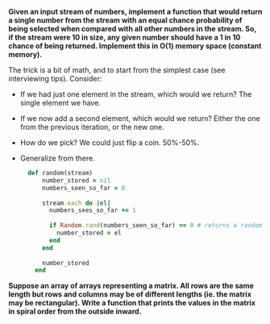 **Given an input stream of numbers, implement a function that would return a single number from the stream with an equal chance probability of being selected when compared with all other numbers in the stream. So, if the stream were 10 in size, any given number should have a 1 in 10 chance of being returned. Implement this in O(1) memory space (constant memory).**

The trick is a bit of math, and to start from the simplest case (see interviewing tips). Consider:

* If we had just one element in the stream, which would we return? The single element we have.
* If we now add a second element, which would we return? Either the one from the previous iteration, or the new one.
* How do we pick? We could just flip a coin. 50%-50%.
* Generalize from there.

  ```ruby
    def random(stream)
        number_stored = nil
        numbers_seen_so_far = 0
    
        stream.each do |el|
          numbers_sees_so_far += 1
    
          if Random.rand(numbers_seen_so_far) == 0 # returns a random integer that's less than the argument.
            number_stored = el
          end
        end
    
        number_stored
      end
  ```

**Suppose an array of arrays representing a matrix. All rows are the same length but rows and columns may be of different lengths (ie. the matrix may be rectangular). Write a function that prints the values in the matrix in spiral order from the outside inward.**